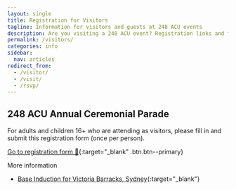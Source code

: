 ```yaml
---
layout: single
title: Registration for Visitors
tagline: Information for visitors and guests at 248 ACU events
description: Are you visiting a 248 ACU event? Registration links and further information can be found here.
permalink: /visitors/
categories: info
sidebar:
  nav: articles
redirect_from:
  - /visitor/
  - /visit/
  - /rsvp/
---
```


## 248 ACU Annual Ceremonial Parade

For adults and children 16+ who are attending as visitors, please fill in and submit this registration form (once per person).

[Go to registration form 📝](https://forms.gle/WVq7eQCVK5fxH95E8){:target="_blank" .btn.btn--primary}

More information

- [Base Induction for Victoria Barracks, Sydney](https://www.defence.gov.au/about/locations-property/base-induction/victoria-barracks-sydney){:target="_blank"}